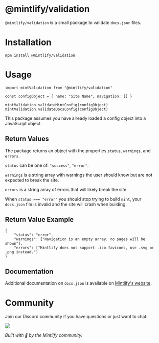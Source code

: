 # @mintlify/validation

`@mintlify/validation` is a small package to validate `docs.json` files.

# Installation

```
npm install @mintlify/validation
```

# Usage

```
import mintValidation from "@mintlify/validation"

const configObject = { name: "Site Name", navigation: [] }

mintValidation.validateMintConfig(configObject)
mintValidation.validateDocsConfig(configObject)
```

This package assumes you have already loaded a config object into a JavaScript object.

## Return Values

The package returns an object with the properties `status`, `warnings`, and `errors`.

`status` can be one of: `"success"`, `"error"`.

`warnings` is a string array with warnings the user should know but are not expected to break the site.

`errors` is a string array of errors that will likely break the site.

When `status === "error"` you should stop trying to build `mint`, your `docs.json` file is invalid and the site will crash when building.

## Return Value Example

```
{
    "status": "error",
    "warnings": ["Navigation is an empty array, no pages will be shown"],
    "errors": ["Mintlify does not support .ico favicons, use .svg or .png instead."]
}
```

## Documentation

Additional documentation on `docs.json` is available on [Mintlify's website](https://mintlify.com/docs/settings/global).

# Community

Join our Discord community if you have questions or just want to chat:

[![](https://dcbadge.vercel.app/api/server/ACREKdwjG5)](https://discord.gg/ACREKdwjG5)

_Built with 💚 by the Mintlify community._

